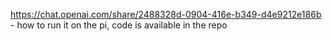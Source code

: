 https://chat.openai.com/share/2488328d-0904-416e-b349-d4e9212e186b - how to run it on the pi, code is available in the repo 
